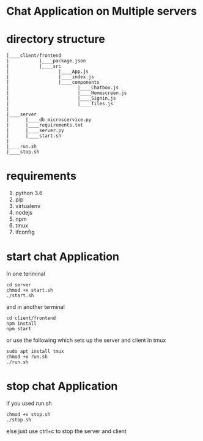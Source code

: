 # Chat Application on Multiple servers


# directory structure

```
|____client/frontend
|           |____package.json
|           |____src
|                  |____App.js
|                  |____index.js
|                  |____components
|                         |____Chatbox.js 
|                         |____Homescreen.js
|                         |____Signin.js
|                         |____Tiles.js
|
|____server
|      |____db_microscervice.py
|      |____requirements.txt
|      |____server.py
|      |____start.sh
|
|____run.sh
|____stop.sh

```



# requirements
1. python 3.6
2. pip
3. virtualenv
4. nodejs
5. npm
6. tmux
7. ifconfig

# start chat Application


In one teriminal

```
cd server
chmod +x start.sh
./start.sh
```

and in another terminal

```
cd client/frontend
npm install
npm start
```


or
use the following which sets up the server and client in tmux

```
sudo apt install tmux
chmod +x run.sh
./run.sh
```


# stop chat Application

if you used run.sh

```
chmod +x stop.sh
./stop.sh
```
else
just use ctrl+c to stop the server and client
